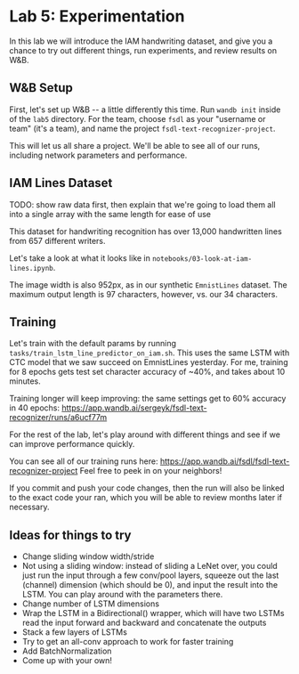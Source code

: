 # Lab 5: Experimentation

In this lab we will introduce the IAM handwriting dataset, and give you a chance to try out different things, run experiments, and review results on W&B.

## W&B Setup

First, let's set up W&B -- a little differently this time. Run `wandb init` inside of the `lab5` directory. For the team, choose `fsdl` as your "username or team" (it's a team), and name the project `fsdl-text-recognizer-project`.

This will let us all share a project. We'll be able to see all of our runs, including network parameters and performance.

## IAM Lines Dataset

TODO: show raw data first, then explain that we're going to load them all into a single array with the same length for ease of use

This dataset for handwriting recognition has over 13,000 handwritten lines from 657 different writers.

Let's take a look at what it looks like in `notebooks/03-look-at-iam-lines.ipynb`.

The image width is also 952px, as in our synthetic `EmnistLines` dataset.
The maximum output length is 97 characters, however, vs. our 34 characters.

## Training

Let's train with the default params by running `tasks/train_lstm_line_predictor_on_iam.sh`.
This uses the same LSTM with CTC model that we saw succeed on EmnistLines yesterday.
For me, training for 8 epochs gets test set character accuracy of ~40%, and takes about 10 minutes.

Training longer will keep improving: the same settings get to 60% accuracy in 40 epochs: https://app.wandb.ai/sergeyk/fsdl-text-recognizer/runs/a6ucf77m

For the rest of the lab, let's play around with different things and see if we can improve performance quickly.

You can see all of our training runs here: https://app.wandb.ai/fsdl/fsdl-text-recognizer-project
Feel free to peek in on your neighbors!

If you commit and push your code changes, then the run will also be linked to the exact code your ran, which you will be able to review months later if necessary.

## Ideas for things to try

- Change sliding window width/stride
- Not using a sliding window: instead of sliding a LeNet over, you could just run the input through a few conv/pool layers, squeeze out the last (channel) dimension (which should be 0), and input the result into the LSTM. You can play around with the parameters there.
- Change number of LSTM dimensions
- Wrap the LSTM in a Bidirectional() wrapper, which will have two LSTMs read the input forward and backward and concatenate the outputs
- Stack a few layers of LSTMs
- Try to get an all-conv approach to work for faster training
- Add BatchNormalization
- Come up with your own!
